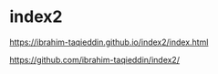 # index2
https://ibrahim-taqieddin.github.io/index2/index.html

https://github.com/ibrahim-taqieddin/index2/
